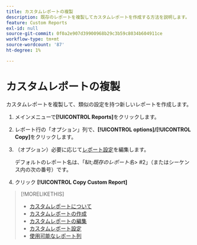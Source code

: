 ```yaml
---
title: カスタムレポートの複製
description: 既存のレポートを複製してカスタムレポートを作成する方法を説明します。
feature: Custom Reports
exl-id: null
source-git-commit: 0f0a2e907d39900968b29c3b59c8034b604911ce
workflow-type: tm+mt
source-wordcount: '87'
ht-degree: 1%

---
```



# カスタムレポートの複製

カスタムレポートを複製して、類似の設定を持つ新しいレポートを作成します。

1. メインメニューで&#x200B;**[!UICONTROL Reports]**&#x200B;をクリックします。
1. レポート行の「オプション」列で、**[!UICONTROL options]/[!UICONTROL Copy]**&#x200B;をクリックします。
1. （オプション）必要に応じて[レポート設定](/help/dsp/reports/report-settings.md)を編集します。

   デフォルトのレポート名は、「\&lt;*既存のレポート名*\> \#2」（またはシーケンス内の次の番号）です。

1. クリック **[!UICONTROL Copy Custom Report]**

>[!MORELIKETHIS]
>
>* [カスタムレポートについて](/help/dsp/reports/report-about.md)
>* [カスタムレポートの作成](/help/dsp/reports/report-create.md)
>* [カスタムレポートの編集](/help/dsp/reports/report-edit.md)
>* [カスタムレポート設定](/help/dsp/reports/report-settings.md)
>* [使用可能なレポート列](/help/dsp/reports/report-columns.md)

